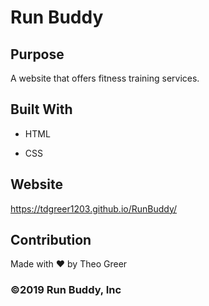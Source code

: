 # Run Buddy

## Purpose

A website that offers fitness training services.



## Built With

* HTML

* CSS



## Website

https://tdgreer1203.github.io/RunBuddy/



## Contribution

Made with ❤️ by Theo Greer

### ©️2019 Run Buddy, Inc 
